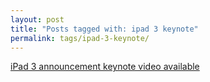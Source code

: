 ```yaml
---
layout: post
title: "Posts tagged with: ipad 3 keynote"
permalink: tags/ipad-3-keynote/
---
```

[iPad 3 announcement keynote video available](/2012/03/ipad-3-announcement-video-available)
